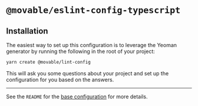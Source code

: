 # `@movable/eslint-config-typescript`

## Installation

The easiest way to set up this configuration is to leverage the Yeoman generator by running the following in the root of your project:

```bash
yarn create @movable/lint-config
```

This will ask you some questions about your project and set up the configuration for you based on the answers.

---

See the `README` for the [base configuration](../base/README.md) for more details.
